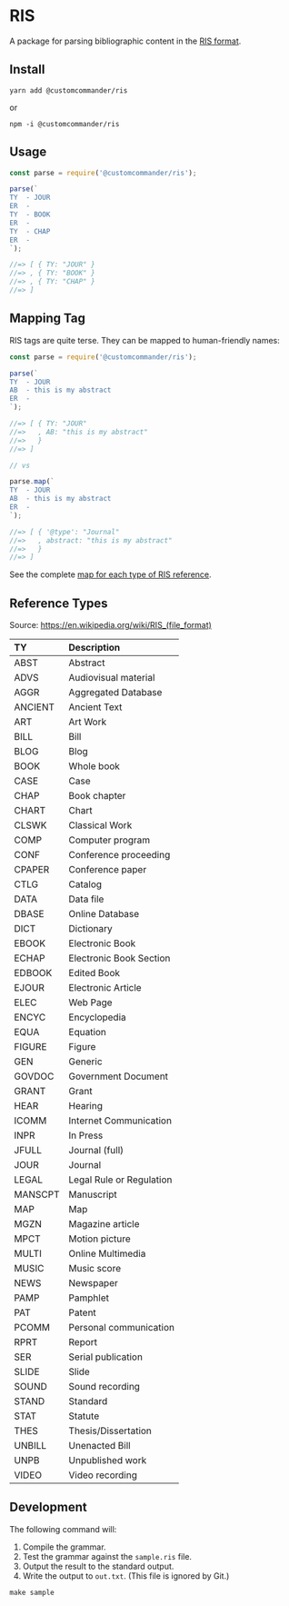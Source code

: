 # RIS

A package for parsing bibliographic content in the [RIS format][ris-file-format].

[ris-file-format]: https://en.wikipedia.org/wiki/RIS_(file_format)

## Install

```
yarn add @customcommander/ris
```

or

```
npm -i @customcommander/ris
```

## Usage

```javascript
const parse = require('@customcommander/ris');

parse(`
TY  - JOUR
ER  - 
TY  - BOOK
ER  - 
TY  - CHAP
ER  - 
`);

//=> [ { TY: "JOUR" }
//=> , { TY: "BOOK" }
//=> , { TY: "CHAP" }
//=> ]
```

## Mapping Tag

RIS tags are quite terse. They can be mapped to human-friendly names:

```javascript
const parse = require('@customcommander/ris');

parse(`
TY  - JOUR
AB  - this is my abstract
ER  - 
`);

//=> [ { TY: "JOUR"
//=>   , AB: "this is my abstract"
//=>   }
//=> ]

// vs

parse.map(`
TY  - JOUR
AB  - this is my abstract
ER  - 
`);

//=> [ { '@type': "Journal"
//=>   , abstract: "this is my abstract"
//=>   }
//=> ]
```

See the complete [map for each type of RIS reference](./tag-map.csv).


## Reference Types

Source: https://en.wikipedia.org/wiki/RIS_(file_format)

| TY | Description |
|:---|:------------|
|ABST|Abstract|
|ADVS|Audiovisual material|
|AGGR|Aggregated Database|
|ANCIENT|Ancient Text|
|ART|Art Work|
|BILL|Bill|
|BLOG|Blog|
|BOOK|Whole book|
|CASE|Case|
|CHAP|Book chapter|
|CHART|Chart|
|CLSWK|Classical Work|
|COMP|Computer program|
|CONF|Conference proceeding|
|CPAPER|Conference paper|
|CTLG|Catalog|
|DATA|Data file|
|DBASE|Online Database|
|DICT|Dictionary|
|EBOOK|Electronic Book|
|ECHAP|Electronic Book Section|
|EDBOOK|Edited Book|
|EJOUR|Electronic Article|
|ELEC|Web Page|
|ENCYC|Encyclopedia|
|EQUA|Equation|
|FIGURE|Figure|
|GEN|Generic|
|GOVDOC|Government Document|
|GRANT|Grant|
|HEAR|Hearing|
|ICOMM|Internet Communication|
|INPR|In Press|
|JFULL|Journal (full)|
|JOUR|Journal|
|LEGAL|Legal Rule or Regulation|
|MANSCPT|Manuscript|
|MAP|Map|
|MGZN|Magazine article|
|MPCT|Motion picture|
|MULTI|Online Multimedia|
|MUSIC|Music score|
|NEWS|Newspaper|
|PAMP|Pamphlet|
|PAT|Patent|
|PCOMM|Personal communication|
|RPRT|Report|
|SER|Serial publication|
|SLIDE|Slide|
|SOUND|Sound recording|
|STAND|Standard|
|STAT|Statute|
|THES|Thesis/Dissertation|
|UNBILL|Unenacted Bill|
|UNPB|Unpublished work|
|VIDEO|Video recording|

## Development

The following command will:

1.  Compile the grammar.
2.  Test the grammar against the `sample.ris` file.
3.  Output the result to the standard output.
4.  Write the output to `out.txt`. (This file is ignored by Git.)

```
make sample
```
